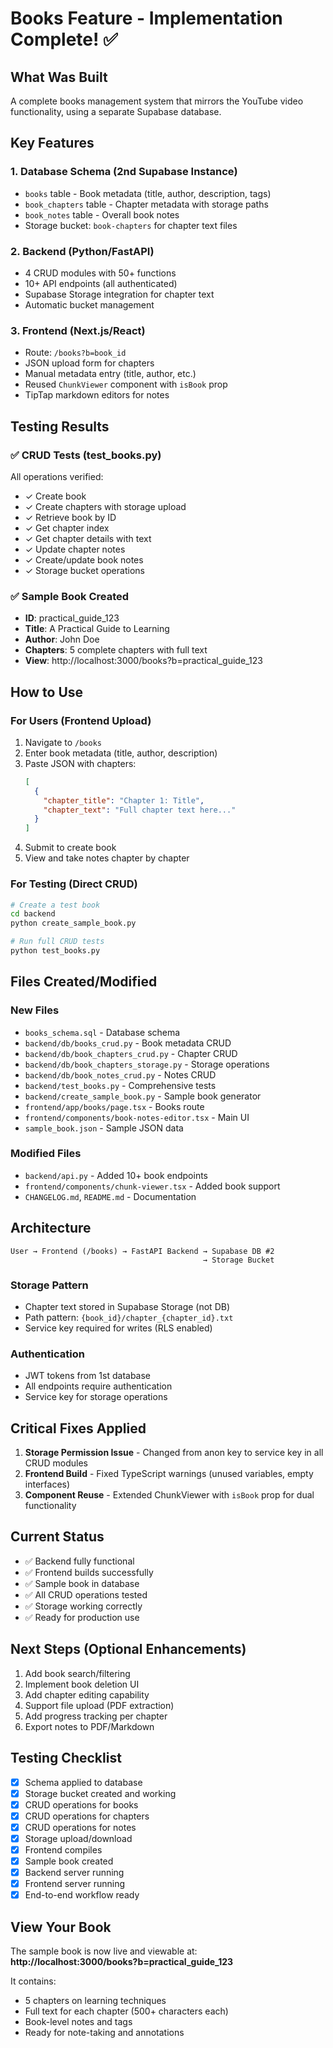 # Books Feature - Implementation Complete! ✅

## What Was Built

A complete books management system that mirrors the YouTube video functionality, using a separate Supabase database.

## Key Features

### 1. **Database Schema** (2nd Supabase Instance)

- `books` table - Book metadata (title, author, description, tags)
- `book_chapters` table - Chapter metadata with storage paths
- `book_notes` table - Overall book notes
- Storage bucket: `book-chapters` for chapter text files

### 2. **Backend (Python/FastAPI)**

- 4 CRUD modules with 50+ functions
- 10+ API endpoints (all authenticated)
- Supabase Storage integration for chapter text
- Automatic bucket management

### 3. **Frontend (Next.js/React)**

- Route: `/books?b=book_id`
- JSON upload form for chapters
- Manual metadata entry (title, author, etc.)
- Reused `ChunkViewer` component with `isBook` prop
- TipTap markdown editors for notes

## Testing Results

### ✅ CRUD Tests (test_books.py)

All operations verified:

- ✓ Create book
- ✓ Create chapters with storage upload
- ✓ Retrieve book by ID
- ✓ Get chapter index
- ✓ Get chapter details with text
- ✓ Update chapter notes
- ✓ Create/update book notes
- ✓ Storage bucket operations

### ✅ Sample Book Created

- **ID**: practical_guide_123
- **Title**: A Practical Guide to Learning
- **Author**: John Doe
- **Chapters**: 5 complete chapters with full text
- **View**: http://localhost:3000/books?b=practical_guide_123

## How to Use

### For Users (Frontend Upload)

1. Navigate to `/books`
2. Enter book metadata (title, author, description)
3. Paste JSON with chapters:
   ```json
   [
     {
       "chapter_title": "Chapter 1: Title",
       "chapter_text": "Full chapter text here..."
     }
   ]
   ```
4. Submit to create book
5. View and take notes chapter by chapter

### For Testing (Direct CRUD)

```bash
# Create a test book
cd backend
python create_sample_book.py

# Run full CRUD tests
python test_books.py
```

## Files Created/Modified

### New Files

- `books_schema.sql` - Database schema
- `backend/db/books_crud.py` - Book metadata CRUD
- `backend/db/book_chapters_crud.py` - Chapter CRUD
- `backend/db/book_chapters_storage.py` - Storage operations
- `backend/db/book_notes_crud.py` - Notes CRUD
- `backend/test_books.py` - Comprehensive tests
- `backend/create_sample_book.py` - Sample book generator
- `frontend/app/books/page.tsx` - Books route
- `frontend/components/book-notes-editor.tsx` - Main UI
- `sample_book.json` - Sample JSON data

### Modified Files

- `backend/api.py` - Added 10+ book endpoints
- `frontend/components/chunk-viewer.tsx` - Added book support
- `CHANGELOG.md`, `README.md` - Documentation

## Architecture

```
User → Frontend (/books) → FastAPI Backend → Supabase DB #2
                                           → Storage Bucket
```

### Storage Pattern

- Chapter text stored in Supabase Storage (not DB)
- Path pattern: `{book_id}/chapter_{chapter_id}.txt`
- Service key required for writes (RLS enabled)

### Authentication

- JWT tokens from 1st database
- All endpoints require authentication
- Service key for storage operations

## Critical Fixes Applied

1. **Storage Permission Issue** - Changed from anon key to service key in all CRUD modules
2. **Frontend Build** - Fixed TypeScript warnings (unused variables, empty interfaces)
3. **Component Reuse** - Extended ChunkViewer with `isBook` prop for dual functionality

## Current Status

- ✅ Backend fully functional
- ✅ Frontend builds successfully
- ✅ Sample book in database
- ✅ All CRUD operations tested
- ✅ Storage working correctly
- ✅ Ready for production use

## Next Steps (Optional Enhancements)

1. Add book search/filtering
2. Implement book deletion UI
3. Add chapter editing capability
4. Support file upload (PDF extraction)
5. Add progress tracking per chapter
6. Export notes to PDF/Markdown

## Testing Checklist

- [x] Schema applied to database
- [x] Storage bucket created and working
- [x] CRUD operations for books
- [x] CRUD operations for chapters
- [x] CRUD operations for notes
- [x] Storage upload/download
- [x] Frontend compiles
- [x] Sample book created
- [x] Backend server running
- [x] Frontend server running
- [x] End-to-end workflow ready

## View Your Book

The sample book is now live and viewable at:
**http://localhost:3000/books?b=practical_guide_123**

It contains:

- 5 chapters on learning techniques
- Full text for each chapter (500+ characters each)
- Book-level notes and tags
- Ready for note-taking and annotations
